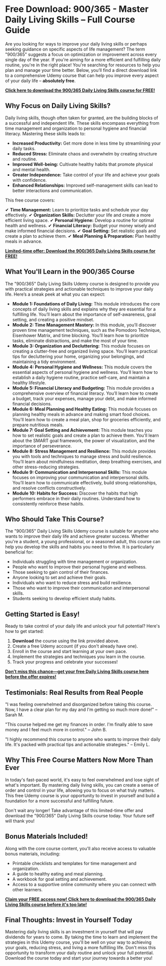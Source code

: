 # Free Download: 900/365 - Master Daily Living Skills – Full Course Guide

Are you looking for ways to improve your daily living skills or perhaps seeking guidance on specific aspects of life management? The term "900/365" suggests a focus on optimization or improvement across every single day of the year. If you're aiming for a more efficient and fulfilling daily routine, you're in the right place! You're searching for resources to help you plan and manage your time better. Below, you’ll find a direct download link to a comprehensive Udemy course that can help you improve every aspect of your daily life – **absolutely free**.

[**Click here to download the 900/365 Daily Living Skills course for FREE!**](https://udemywork.com/900-365)

## Why Focus on Daily Living Skills?

Daily living skills, though often taken for granted, are the building blocks of a successful and independent life. These skills encompass everything from time management and organization to personal hygiene and financial literacy. Mastering these skills leads to:

*   **Increased Productivity:** Get more done in less time by streamlining your daily tasks.
*   **Reduced Stress:** Eliminate chaos and overwhelm by creating structure and routine.
*   **Improved Well-being:** Cultivate healthy habits that promote physical and mental health.
*   **Greater Independence:** Take control of your life and achieve your goals with confidence.
*   **Enhanced Relationships:** Improved self-management skills can lead to better interactions and communication.

This free course covers:

✔ **Time Management:** Learn to prioritize tasks and schedule your day effectively.
✔ **Organization Skills:** Declutter your life and create a more efficient living space.
✔ **Personal Hygiene:** Develop a routine for optimal health and wellness.
✔ **Financial Literacy:** Budget your money wisely and make informed financial decisions.
✔ **Goal Setting:** Set realistic goals and create a plan to achieve them.
✔ **Meal Planning & Preparation:** Plan healthy meals in advance.

[**Limited-time offer: Download the 900/365 Daily Living Skills course for FREE!**](https://udemywork.com/900-365)

## What You'll Learn in the 900/365 Course

The "900/365" Daily Living Skills Udemy course is designed to provide you with practical strategies and actionable techniques to improve your daily life. Here’s a sneak peek at what you can expect:

*   **Module 1: Foundations of Daily Living:** This module introduces the core concepts of daily living skills and explains why they are essential for a fulfilling life. You’ll learn about the importance of self-awareness, goal setting, and creating a positive mindset.
*   **Module 2: Time Management Mastery:** In this module, you’ll discover proven time management techniques, such as the Pomodoro Technique, Eisenhower Matrix, and time blocking. You’ll learn how to prioritize tasks, eliminate distractions, and make the most of your time.
*   **Module 3: Organization and Decluttering:** This module focuses on creating a clutter-free and organized living space. You’ll learn practical tips for decluttering your home, organizing your belongings, and maintaining a tidy environment.
*   **Module 4: Personal Hygiene and Wellness:** This module covers the essential aspects of personal hygiene and wellness. You’ll learn how to establish a daily hygiene routine, practice self-care, and maintain a healthy lifestyle.
*   **Module 5: Financial Literacy and Budgeting:** This module provides a comprehensive overview of financial literacy. You’ll learn how to create a budget, track your expenses, manage your debt, and make informed financial decisions.
*   **Module 6: Meal Planning and Healthy Eating:** This module focuses on planning healthy meals in advance and making smart food choices. You'll learn how to create a meal plan, shop for groceries efficiently, and prepare nutritious meals.
*   **Module 7: Goal Setting and Achievement:** This module teaches you how to set realistic goals and create a plan to achieve them. You'll learn about the SMART goal framework, the power of visualization, and the importance of perseverance.
*   **Module 8: Stress Management and Resilience:** This module provides you with tools and techniques to manage stress and build resilience. You’ll learn about mindfulness meditation, deep breathing exercises, and other stress-reducing strategies.
*   **Module 9: Communication and Interpersonal Skills:** This module focuses on improving your communication and interpersonal skills. You’ll learn how to communicate effectively, build strong relationships, and resolve conflicts constructively.
*   **Module 10: Habits for Success:** Discover the habits that high performers embrace in their daily routines. Understand how to consistently reinforce these habits.

## Who Should Take This Course?

The "900/365" Daily Living Skills Udemy course is suitable for anyone who wants to improve their daily life and achieve greater success. Whether you're a student, a young professional, or a seasoned adult, this course can help you develop the skills and habits you need to thrive. It is particularly beneficial for:

*   Individuals struggling with time management or organization.
*   People who want to improve their personal hygiene and wellness.
*   Those seeking to gain control of their finances.
*   Anyone looking to set and achieve their goals.
*   Individuals who want to reduce stress and build resilience.
*   Those who want to improve their communication and interpersonal skills.
*   Students seeking to develop efficient study habits.

## Getting Started is Easy!

Ready to take control of your daily life and unlock your full potential? Here's how to get started:

1.  **Download** the course using the link provided above.
2.  Create a free Udemy account (if you don't already have one).
3.  Enroll in the course and start learning at your own pace.
4.  Implement the strategies and techniques you learn in the course.
5.  Track your progress and celebrate your successes!

[**Don’t miss this chance—get your free Daily Living Skills course here before the offer expires!**](https://udemywork.com/900-365)

## Testimonials: Real Results from Real People

"I was feeling overwhelmed and disorganized before taking this course. Now, I have a clear plan for my day and I'm getting so much more done!" – Sarah M.

"This course helped me get my finances in order. I'm finally able to save money and I feel much more in control." – John B.

"I highly recommend this course to anyone who wants to improve their daily life. It's packed with practical tips and actionable strategies." – Emily L.

## Why This Free Course Matters Now More Than Ever

In today's fast-paced world, it's easy to feel overwhelmed and lose sight of what's important. By mastering daily living skills, you can create a sense of order and control in your life, allowing you to focus on what truly matters. This free Udemy course is your opportunity to invest in yourself and build a foundation for a more successful and fulfilling future.

Don't wait any longer! Take advantage of this limited-time offer and download the "900/365" Daily Living Skills course today. Your future self will thank you!

## Bonus Materials Included!

Along with the core course content, you'll also receive access to valuable bonus materials, including:

*   Printable checklists and templates for time management and organization.
*   A guide to healthy eating and meal planning.
*   A workbook for goal setting and achievement.
*   Access to a supportive online community where you can connect with other learners.

[**Claim your FREE access now! Click here to download the 900/365 Daily Living Skills course before it's too late!**](https://udemywork.com/900-365)

## Final Thoughts: Invest in Yourself Today

Mastering daily living skills is an investment in yourself that will pay dividends for years to come. By taking the time to learn and implement the strategies in this Udemy course, you'll be well on your way to achieving your goals, reducing stress, and living a more fulfilling life. Don't miss this opportunity to transform your daily routine and unlock your full potential. Download the course today and start your journey towards a better you!
